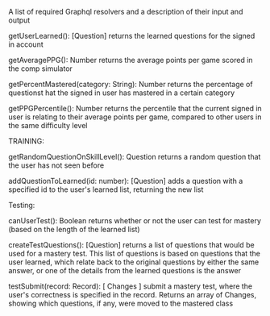 
A list of required Graphql resolvers and a description of their input and output


getUserLearned(): [Question]
returns the learned questions for the signed in account


getAveragePPG(): Number
returns the average points per game scored in the comp simulator


getPercentMastered(category: String): Number
returns the percentage of questionst hat the signed in user has mastered in a certain category


getPPGPercentile(): Number
returns the percentile that the current signed in user is relating to their average points per game, compared to other users in the same difficulty level



TRAINING:


getRandomQuestionOnSkillLevel(): Question
returns a random question that the user has not seen before

addQuestionToLearned(id: number): [Question]
adds a question with a specified id to the user's learned list, returning the new list


Testing:


canUserTest(): Boolean
returns whether or not the user can test for mastery (based on the length of the learned list)

createTestQuestions(): [Question]
returns a list of questions that would be used for a mastery test. This list of questions is based on questions that the user learned, which relate back to the original questions by either the same answer, or one of the details from the learned questions is the answer

testSubmit(record: Record): [ Changes ]
submit a mastery test, where the user's correctness is specified in the record. Returns an array of Changes, showing which questions, if any, were moved to the mastered class


